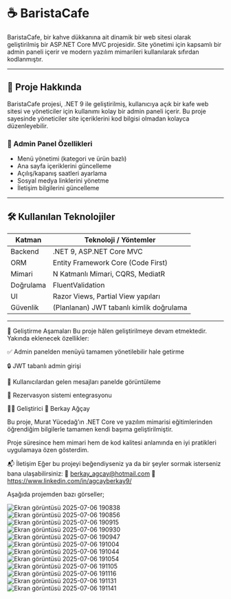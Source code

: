 # ☕ BaristaCafe

BaristaCafe, bir kahve dükkanına ait dinamik bir web sitesi olarak geliştirilmiş bir ASP.NET Core MVC projesidir. Site yönetimi için kapsamlı bir admin paneli içerir ve modern yazılım mimarileri kullanılarak sıfırdan kodlanmıştır.

---

## 🚀 Proje Hakkında

BaristaCafe projesi, .NET 9 ile geliştirilmiş, kullanıcıya açık bir kafe web sitesi ve yöneticiler için kullanımı kolay bir admin paneli içerir. Bu proje sayesinde yöneticiler site içeriklerini kod bilgisi olmadan kolayca düzenleyebilir.

### 🧩 Admin Panel Özellikleri
- Menü yönetimi (kategori ve ürün bazlı)
- Ana sayfa içeriklerini güncelleme
- Açılış/kapanış saatleri ayarlama
- Sosyal medya linklerini yönetme
- İletişim bilgilerini güncelleme

---

## 🛠️ Kullanılan Teknolojiler

| Katman        | Teknoloji / Yöntemler                         |
|---------------|------------------------------------------------|
| Backend       | .NET 9, ASP.NET Core MVC                      |
| ORM           | Entity Framework Core (Code First)            |
| Mimari        | N Katmanlı Mimari, CQRS, MediatR              |
| Doğrulama     | FluentValidation                              |
| UI            | Razor Views, Partial View yapıları            |
| Güvenlik      | (Planlanan) JWT tabanlı kimlik doğrulama      |

---

🎯 Geliştirme Aşamaları
Bu proje hâlen geliştirilmeye devam etmektedir. Yakında eklenecek özellikler:

✅ Admin panelden menüyü tamamen yönetilebilir hale getirme

🔒 JWT tabanlı admin girişi

💬 Kullanıcılardan gelen mesajları panelde görüntüleme

📅 Rezervasyon sistemi entegrasyonu

👨‍💻 Geliştirici
📌 Berkay Ağçay

Bu proje, Murat Yücedağ’ın .NET Core ve yazılım mimarisi eğitimlerinden öğrendiğim bilgilerle tamamen kendi başıma geliştirilmiştir.

Proje süresince hem mimari hem de kod kalitesi anlamında en iyi pratikleri uygulamaya özen gösterdim.

📬 İletişim
Eğer bu projeyi beğendiyseniz ya da bir şeyler sormak isterseniz bana ulaşabilirsiniz:
📧 berkay_agcay@hotmail.com
🔗 https://www.linkedin.com/in/agcayberkay9/

Aşağıda projemden bazı görseller;

![Ekran görüntüsü 2025-07-06 190838](https://github.com/user-attachments/assets/9eb239a9-2b76-4f6f-b334-63b1314f5ccc)
![Ekran görüntüsü 2025-07-06 190856](https://github.com/user-attachments/assets/e548a7e4-e4ab-4471-b559-4f48095514cb)
![Ekran görüntüsü 2025-07-06 190915](https://github.com/user-attachments/assets/6eabe7ef-9284-41af-b86e-80ebdb5a3653)
![Ekran görüntüsü 2025-07-06 190930](https://github.com/user-attachments/assets/cc348248-e69c-4f5e-a0a7-121a79391cc6)
![Ekran görüntüsü 2025-07-06 190947](https://github.com/user-attachments/assets/521cc7a7-739c-420a-ad80-42a859751376)
![Ekran görüntüsü 2025-07-06 191004](https://github.com/user-attachments/assets/c47675d5-1c8e-487d-9998-5e36bfc5e28f)
![Ekran görüntüsü 2025-07-06 191044](https://github.com/user-attachments/assets/37ad7d22-df04-48ff-b91c-9a92eb02ac29)
![Ekran görüntüsü 2025-07-06 191054](https://github.com/user-attachments/assets/02b2d601-e789-4dff-944a-1f75e3fbf62c)
![Ekran görüntüsü 2025-07-06 191105](https://github.com/user-attachments/assets/8a4abfdf-bc70-49e4-afb1-52c1dc521e40)
![Ekran görüntüsü 2025-07-06 191116](https://github.com/user-attachments/assets/b43f3940-1308-4050-9fe0-14c989984c1c)
![Ekran görüntüsü 2025-07-06 191131](https://github.com/user-attachments/assets/8810c8c1-226d-484b-a6a0-625640a45762)
![Ekran görüntüsü 2025-07-06 191141](https://github.com/user-attachments/assets/be0dbde2-ee9f-4038-8222-9da38a3d2058)
